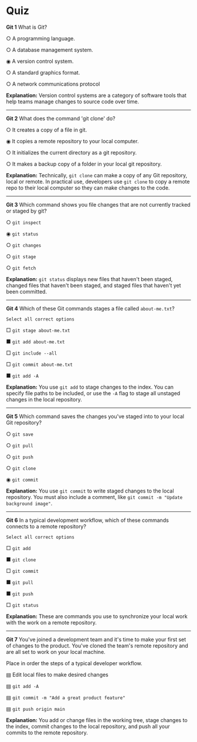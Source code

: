 # Quiz

**Git 1**
What is Git?

○ A programming language.

○ A database management system.

◉ A version control system.

○ A standard graphics format.

○ A network communications protocol

**Explanation:** Version control systems are a category of software tools that help teams manage changes to source code over time.

---

**Git 2**
What does the command 'git clone' do?

○ It creates a copy of a file in git.

◉ It copies a remote repository to your local computer.

○ It initializes the current directory as a git repository.

○ It makes a backup copy of a folder in your local git repository.

**Explanation:** Technically, `git clone` can make a copy of any Git repository, local or remote. In practical use, developers use `git clone` to copy a remote repo to their local computer so they can make changes to the code.

---

**Git 3**
Which command shows you file changes that are not currently tracked or staged by git?

○ `git inspect`

◉ `git status`

○ `git changes`

○ `git stage`

○ `git fetch`

**Explanation:** `git status` displays new files that haven't been staged, changed files that haven't been staged, and staged files that haven't yet been committed.

---

**Git 4**
Which of these Git commands stages a file called `about-me.txt`?

	Select all correct options

□ `git stage about-me.txt`

■ `git add about-me.txt`

□ `git include --all`

□ `git commit about-me.txt`

■ `git add -A`

**Explanation:** You use `git add` to stage changes to the index. You can specify file paths to be included, or use the `-A` flag to stage all unstaged changes in the local repository.

---

**Git 5**
Which command saves the changes you've staged into to your local Git repository?

○ `git save`

○ `git pull`

○ `git push`

○ `git clone`

◉ `git commit`

**Explanation:** You use `git commit` to write staged changes to the local repository. You must also include a comment, like `git commit -m "Update background image"`.

---

**Git 6**
In a typical development workflow, which of these commands connects to a remote repository?

	Select all correct options

□ `git add`

■ `git clone`

□ `git commit`

■ `git pull`

■ `git push`

□ `git status`

**Explanation:** These are commands you use to synchronize your local work with the work on a remote repository.

---

**Git 7**
You've joined a development team and it's time to make your first set of changes to the product. You've cloned the team's remote repository and are all set to work on your local machine.

Place in order the steps of a typical developer workflow.

▤ Edit local files to make desired changes

▤ `git add -A`

▤ `git commit -m "Add a great product feature"`

▤ `git push origin main`

**Explanation:** You add or change files in the working tree, stage changes to the index, commit changes to the local repository, and push all your commits to the remote repository.
